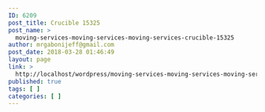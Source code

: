 ```yaml
---
ID: 6209
post_title: Crucible 15325
post_name: >
  moving-services-moving-services-moving-services-crucible-15325
author: mrgabonijeff@gmail.com
post_date: 2018-03-28 01:46:49
layout: page
link: >
  http://localhost/wordpress/moving-services-moving-services-moving-services-crucible-15325/
published: true
tags: [ ]
categories: [ ]
---
```

